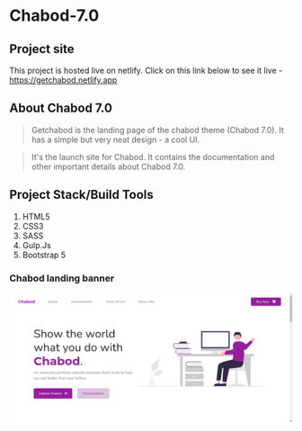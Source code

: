 # Chabod-7.0

## Project site

This project is hosted live on netlify. Click on this link below to see it live -
https://getchabod.netlify.app

## About Chabod 7.0

> Getchabod is the landing page of the chabod theme (Chabod 7.0).
> It has a simple but very neat design - a cool UI.

> It's the launch site for Chabod. It contains the documentation and other important details about Chabod 7.0.

## Project Stack/Build Tools

1. HTML5
2. CSS3
3. SASS
4. Gulp.Js
5. Bootstrap 5

### Chabod landing banner

![Github Logo](./Dist/Images/chabod-landing-banner.png)
